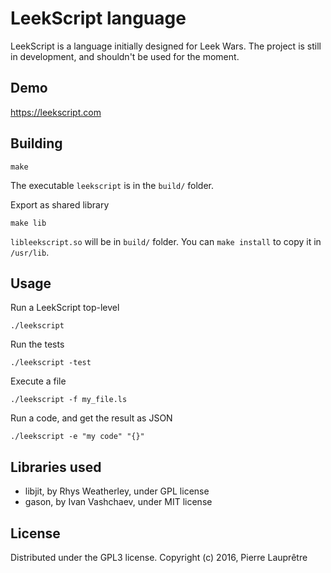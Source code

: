 LeekScript language
===================

LeekScript is a language initially designed for Leek Wars.
The project is still in development, and shouldn't be used for the moment.


Demo
----

https://leekscript.com

Building
--------

```
make
```
The executable `leekscript` is in the `build/` folder.

Export as shared library
```
make lib
```
`libleekscript.so` will be in `build/` folder. You can `make install` to copy it in `/usr/lib`.

Usage
-----

Run a LeekScript top-level
```
./leekscript
```

Run the tests
```
./leekscript -test
```

Execute a file
```
./leekscript -f my_file.ls
```

Run a code, and get the result as JSON
```
./leekscript -e "my code" "{}"
```


Libraries used
--------------
* libjit, by Rhys Weatherley, under GPL license
* gason, by Ivan Vashchaev, under MIT license

License
-------

Distributed under the GPL3 license. Copyright (c) 2016, Pierre Lauprêtre
